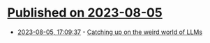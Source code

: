 # [Published on 2023-08-05](index.md)

* [2023-08-05, 17:09:37](https://lobste.rs/s/uw8ac2/catching_up_on_weird_world_llms) - [Catching up on the weird world of LLMs](https://www.youtube.com/watch?v=h8Jth_ijZyY)
